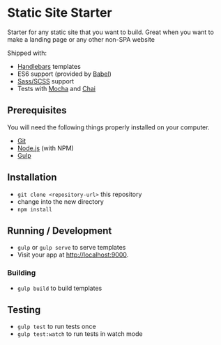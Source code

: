 # Static Site Starter
Starter for any static site that you want to build.
Great when you want to make a landing page or any other non-SPA website

Shipped with:
* [Handlebars](http://handlebarsjs.com/) templates
* ES6 support (provided by [Babel](https://babeljs.io/))
* [Sass/SCSS](http://sass-lang.com/) support
* Tests with [Mocha](https://mochajs.org/) and [Chai](http://chaijs.com/)

## Prerequisites
You will need the following things properly installed on your computer.
* [Git](http://git-scm.com/)
* [Node.js](http://nodejs.org/) (with NPM)
* [Gulp](http://gulpjs.com/)

## Installation
* `git clone <repository-url>` this repository
* change into the new directory
* `npm install`

## Running / Development
* `gulp` or `gulp serve` to serve templates
* Visit your app at [http://localhost:9000](http://localhost:9000).

### Building
* `gulp build` to build templates

## Testing
* `gulp test` to run tests once
* `gulp test:watch` to run tests in watch mode
